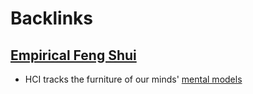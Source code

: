 
# Backlinks
## [Empirical Feng Shui](<Empirical Feng Shui.md>)
- HCI tracks the furniture of our minds' [mental models](<mental models.md>)

